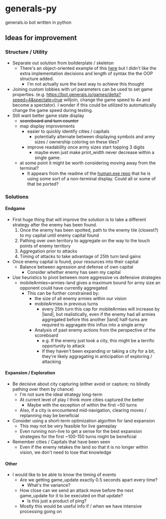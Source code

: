 # generals-py

generals.io bot written in python

## Ideas for improvement
### Structure / Utility
- Separate out solution from boilderplate / skeleton
	- There's an object-oriented example of this [here](https://github.com/personalcomputer/generalsio) but I didn't like the extra implementation decisions and length of syntax the the OOP structure added.
		- I'm not actually sure the best way to achieve this thought
- Joining custom lobbies with url parameters can be used to set game properties. (e.g. https://bot.generals.io/games/delta?speed=4&spectate=true willjoin, change the game speed to 4x and become a spectator). I wonder if this could be utilized to automatically change the game speed during testing.
- Still want better game state display
    - ~~scoreboard and turn counter~~
    - map display improvements
        - easier to quickly identify cities / capitals
            - potentially alternate between displaying symbols and army sizes / ownership coloring on these tiles?
        - improve readability once army sizes start topping 3 digits
            - maybe even just make print_width never decrease within a single game.
    - at some point it might be worth considering moving away from the terminal?
        - It appears from the readme of the [human.exe repo](https://github.com/EklipZgit/generals-bot) that he is using some sort of a non-terminal display. Could all or some of that be ported?
### Solutions
#### Endgame
- First huge thing that will improve the solution is to take a different strategy after the enemy has been found.
	1. Once the enemy has been spotted, path to the enemy tile (closest?) to my capital until enemy capital found
	2. Pathing over own territory to aggregate on the way to the touch points of enemy territory
	3. Aggregation prior to attacks
	4. Timing of attacks to take advantage of 25th turn land gains
- Once enemy capital is found, pour resources into their capital
	- Balance between agression and defense of own capital
		- Consider whether enemy has seen my capital
- Use heuristics to pivot between more aggressive vs defensive strategies
	- mobileArmies=armies-land gives a maximum bound for army size an opponent could have currently aggregated
		- This can be further constrained by:
			- the size of all enemy armies within our vision
			- mobileArmies in previous turns
				- every 25th turn this cap for mobileArmies will increase by |land|, but realistically, even if the enemy had all armies aggregated before this another |land| half-turns are required to aggragate this influx into a single army
			- Analysis of past enemy actions from the perspective of the scoreboard
				- e.g. If the enemy just took a city, this might be a terrific opportunity to attack
				- If they haven't been expanding or taking a city for a bit, they're likely aggragating in anticipation of exploring / attacking
#### Expansion / Exploration
- Be decisive about city capturing (either avoid or capture; no blindly pathing over them by chance)
	- I'm not sure the ideal strategy long-term
	- At current level of play I think more cities captured the better
		- Maybe with the exception of within the first ~50 turns
	- Also, if a city is encountered mid-navigation, clearing moves / replanning may be beneficial
- Consider using a short-term optimization algorthm for land expansion
	- This may not be very feasible for live gameplay
	- Even running non-live to get a sense for the best expansion strategies for the first ~100-150 turns might be beneficial
- Remember cities / Capitals that have been seen
  - Even if the enemy retakes the land so that it is no longer within vision, we don't need to lose that knowledge
#### Other
- I would like to be able to know the timing of events
    - Are we getting game_update exactly 0.5 seconds apart every time?
        - What's the variance?
    - How close can we send an attack move before the next game_update for it to be executed on that update?
        - Is this just a product of ping?
    - Mostly this would be useful info if / when we have intensive processing going on